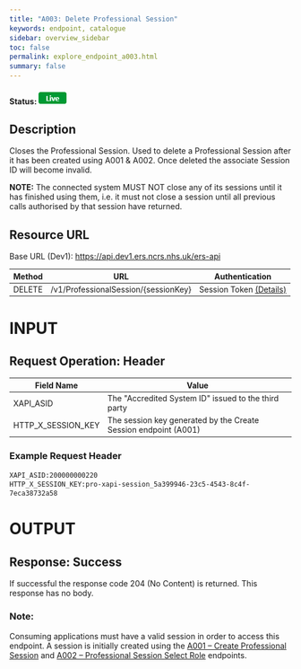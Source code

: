 ```yaml
---
title: "A003: Delete Professional Session"
keywords: endpoint, catalogue
sidebar: overview_sidebar
toc: false
permalink: explore_endpoint_a003.html
summary: false
---
```


#### Status: ![Live](images/icons/api_live.png)

## Description
Closes the Professional Session. Used to delete a Professional Session after it has been created using A001 & A002. Once deleted the associate Session ID will become invalid.

**NOTE:** The connected system MUST NOT close any of its sessions until it has finished using them, i.e. it must not close a session until all previous calls authorised by that session have returned.

## Resource URL

Base URL (Dev1): https://api.dev1.ers.ncrs.nhs.uk/ers-api  

| Method | URL | Authentication |
| -------| --- | -------------- |
| DELETE | /v1/ProfessionalSession/{sessionKey} | Session Token [(Details)](develop_business_flow_bf001.html) |

# INPUT

## Request Operation: Header

| Field Name | Value |
| ---------- | ----- |
| XAPI_ASID | The "Accredited System ID" issued to the third party |
| HTTP_X_SESSION_KEY | The session key generated by the Create Session endpoint (A001)  |

### Example Request Header
```http
XAPI_ASID:200000000220
HTTP_X_SESSION_KEY:pro-xapi-session_5a399946-23c5-4543-8c4f-7eca38732a58
```

# OUTPUT
## Response: Success
If successful the response code 204 (No Content) is returned. This response has no body.


### Note:
Consuming applications must have a valid session in order to access this endpoint. A session is initially created using the [A001 – Create Professional Session](explore_endpoint_a001.html) and [A002 – Professional Session Select Role](explore_endpoint_a002.html) endpoints.
